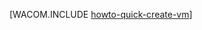 <properties linkid="manage-linux-howto-quick-create-vm" urlDisplayName="Quick create a VM" pageTitle="Quick create a virtual machine running Linux in Azure" metaKeywords="Azure vms, creating vms" description="Learn how to create a virtual machine in Azure." metaCanonical="http://www.windowsazure.com/ko-kr/manage/windows/how-to-guides/quickly-create-a-vm/" services="virtual-machines" documentationCenter="" title="" authors="" solutions="" manager="" editor="" />

[WACOM.INCLUDE [howto-quick-create-vm](../includes/howto-quick-create-vm.md)]

